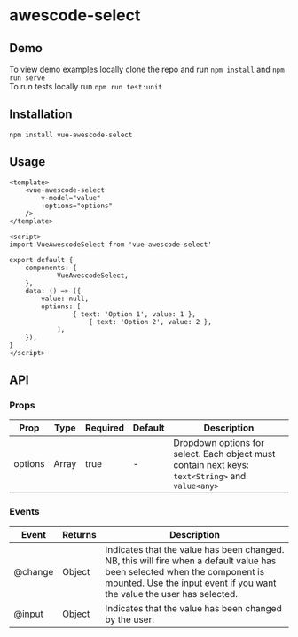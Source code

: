 # awescode-select

## Demo
To view demo examples locally clone the repo and run ```npm install``` and ```npm run serve```  
To run tests locally run ```npm run test:unit```

## Installation
```
npm install vue-awescode-select
```

## Usage
```
<template>
 	<vue-awescode-select 
    	v-model="value"
        :options="options"
    />
</template>

<script>
import VueAwescodeSelect from 'vue-awescode-select'

export default {
	components: {
			VueAwescodeSelect,
	},
	data: () => ({
		value: null,
		options: [
				{ text: 'Option 1', value: 1 },
					{ text: 'Option 2', value: 2 },
			],
	}),
}
</script>
```

## API

### Props

| Prop  | Type  | Required  | Default  | Description  |
|---|---|---|---|---|
| options  | Array  | true  | -  | Dropdown options for select. Each object must contain next keys: ```text<String>``` and ```value<any>```    |

### Events

| Event                         | Returns         | Description                              |
|-------------------------------|-----------------|------------------------------------------|
| @change                      	| Object    			| Indicates that the value has been changed. NB, this will fire when a default value has been selected when the component is mounted. Use the input event if you want the value the user has selected.|	          
| @input                        | Object	        | Indicates that the value has been changed by the user.|



